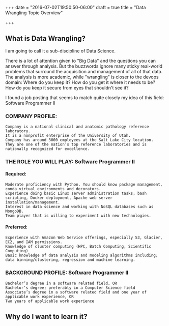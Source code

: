 +++
date = "2016-07-02T19:50:50-06:00"
draft = true
title = "Data Wrangling Topic Overview"

+++

## What is Data Wrangling?

I am going to call it a sub-discipline of Data Science.

There is a lot of attention given to "Big Data" and the questions you can answer through analysis. But the buzzwords ignore many sticky real-world problems that surround the acquisition and management of all of that data.  The analysis is more academic, while "wrangling" is closer to the devops domain: Where do you keep it? How do you get it where it needs to be? How do you keep it secure from eyes that shouldn't see it?

I found a job posting that seems to match quite closely my idea of this field:
Software Programmer II


### COMPANY PROFILE:

    Company is a national clinical and anatomic pathology reference laboratory.
    It is a nonprofit enterprise of the University of Utah.
    Company has around 3000 employees at the Salt Lake City location.
    They are one of the nation’s top reference laboratories and is nationally recognized for excellence.


### THE ROLE YOU WILL PLAY: Software Programmer II
#### Required:

    Moderate proficiency with Python. You should know package management, conda virtual environments and decorators.
    Experience doing basic Linux server administration tasks; bash scripting, Docker deployment, Apache web server installation/management.
    Interest in data science and working with NoSQL databases such as MongoDB.
    Team player that is willing to experiment with new technologies.

#### Preferred:

    Experience with Amazon Web Service offerings, especially S3, Glacier, EC2, and IAM permissions.
    Knowledge of cluster computing (HPC, Batch Computing, Scientific Computing)
    Basic knowledge of data analysis and modeling algorithms including; data binning/clustering, regression and machine learning.  

### BACKGROUND PROFILE: Software Programmer II

    Bachelor’s degree in a software related field, OR
    Bachelor’s degree; preferably in a Computer Science field
    Associate’s degree in a software related field and one year of applicable work experience, OR
    Two years of applicable work experience


## Why do I want to learn it?
